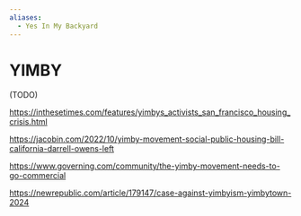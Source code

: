 ```yaml
---
aliases:
  - Yes In My Backyard
---
```

# YIMBY

(TODO)

https://inthesetimes.com/features/yimbys_activists_san_francisco_housing_crisis.html

https://jacobin.com/2022/10/yimby-movement-social-public-housing-bill-california-darrell-owens-left

https://www.governing.com/community/the-yimby-movement-needs-to-go-commercial

https://newrepublic.com/article/179147/case-against-yimbyism-yimbytown-2024	
